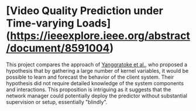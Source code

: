 # [Video Quality Prediction under Time-varying Loads] (https://ieeexplore.ieee.org/abstract/document/8591004)

This project compares the approach of [Yanggratoke et al.](https://ieeexplore.ieee.org/abstract/document/7367349), who proposed a hypothesis that by gathering a large number of kernel variables, it would be possible to learn and forecast the behavior of the client system. Their hypothesis did not require detailed knowledge of the system components and interactions. This proposition is intriguing as it suggests that the network manager could potentially deploy the predictor without substantial supervision or setup, essentially "blindly".
